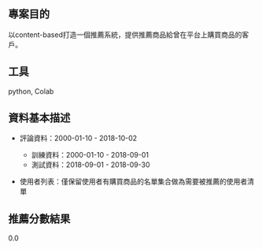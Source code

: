 ## 專案目的
以content-based打造一個推薦系統，提供推薦商品給曾在平台上購買商品的客戶。

## 工具
python, Colab

## 資料基本描述
- 評論資料：2000-01-10 - 2018-10-02
    - 訓練資料：2000-01-10 - 2018-09-01
    - 測試資料：2018-09-01 - 2018-09-30

- 使用者列表：僅保留使用者有購買商品的名單集合做為需要被推薦的使用者清單

##

## 推薦分數結果
0.0
